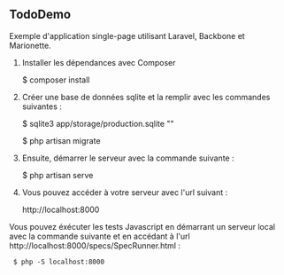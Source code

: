 ## TodoDemo

Exemple d'application single-page utilisant Laravel, Backbone et Marionette.

1. Installer les dépendances avec Composer

	 $ composer install

2. Créer une base de données sqlite et la remplir avec les commandes suivantes :

	 $ sqlite3 app/storage/production.sqlite ""

	 $ php artisan migrate

3. Ensuite, démarrer le serveur avec la commande suivante :

	 $ php artisan serve

4. Vous pouvez accéder à votre serveur avec l'url suivant :

	 http://localhost:8000

Vous pouvez éxécuter les tests Javascript en démarrant un serveur local avec la commande suivante et en accédant à l'url http://localhost:8000/specs/SpecRunner.html :

	 $ php -S localhost:8000
